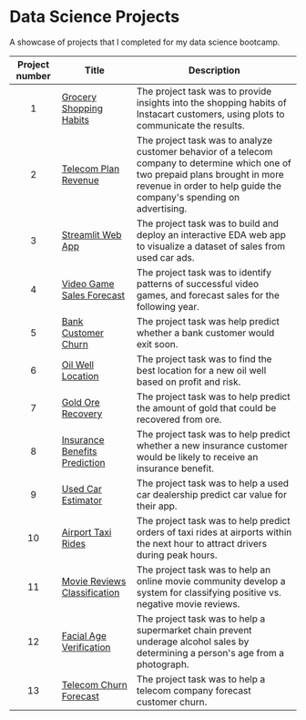 # Data Science Projects

A showcase of projects that I completed for my data science bootcamp.

| Project number | Title | Description |
| :-----------: | ----------- |----------- |
| 1 | [Grocery Shopping Habits](https://github.com/mrandrewhuang/Data-Science-Projects/tree/main/grocery-shopping-habits) | The project task was to provide insights into the shopping habits of Instacart customers, using plots to communicate the results. |
| 2 | [Telecom Plan Revenue](https://github.com/mrandrewhuang/Data-Science-Projects/tree/main/telecom-plan-revenue) | The project task was to analyze customer behavior of a telecom company to determine which one of two prepaid plans brought in more revenue in order to help guide the company's spending on advertising. |
| 3 | [Streamlit Web App](https://github.com/mrandrewhuang/Data-Science-Projects/tree/main/streamlit-web-app) | The project task was to build and deploy an interactive EDA web app to visualize a dataset of sales from used car ads. |
| 4 | [Video Game Sales Forecast](https://github.com/mrandrewhuang/Data-Science-Projects/tree/main/game-sales-forecast) | The project task was to identify patterns of successful video games, and forecast sales for the following year. |
| 5 | [Bank Customer Churn](https://github.com/mrandrewhuang/Data-Science-Projects/tree/main/bank-customer-churn) | The project task was help predict whether a bank customer would exit soon. |
| 6 | [Oil Well Location](https://github.com/mrandrewhuang/Data-Science-Projects/tree/main/oil-well-location) | The project task was to find the best location for a new oil well based on profit and risk. |
| 7 | [Gold Ore Recovery](https://github.com/mrandrewhuang/Data-Science-Projects/tree/main/gold-ore-recovery) | The project task was to help predict the amount of gold that could be recovered from ore. |
| 8 | [Insurance Benefits Prediction](https://github.com/mrandrewhuang/Data-Science-Projects/tree/main/insurance-benefits-prediction) | The project task was to help predict whether a new insurance customer would be likely to receive an insurance benefit. |
| 9 | [Used Car Estimator](https://github.com/mrandrewhuang/Data-Science-Projects/tree/main/used-car-estimator) | The project task was to help a used car dealership predict car value for their app. |
| 10 | [Airport Taxi Rides](https://github.com/mrandrewhuang/Data-Science-Projects/tree/main/airport-taxi-rides) | The project task was to help predict orders of taxi rides at airports within the next hour to attract drivers during peak hours. |
| 11 | [Movie Reviews Classification](https://github.com/mrandrewhuang/Data-Science-Projects/tree/main/movie-reviews-classification) | The project task was to help an online movie community develop a system for classifying positive vs. negative movie reviews. |
| 12 | [Facial Age Verification](https://github.com/mrandrewhuang/Data-Science-Projects/tree/main/facial-age-verification) | The project task was to help a supermarket chain prevent underage alcohol sales by determining a person's age from a photograph. |
| 13 | [Telecom Churn Forecast](https://github.com/mrandrewhuang/Data-Science-Projects/tree/main/telecom-churn-forecast) | The project task was to help a telecom company forecast customer churn. |
